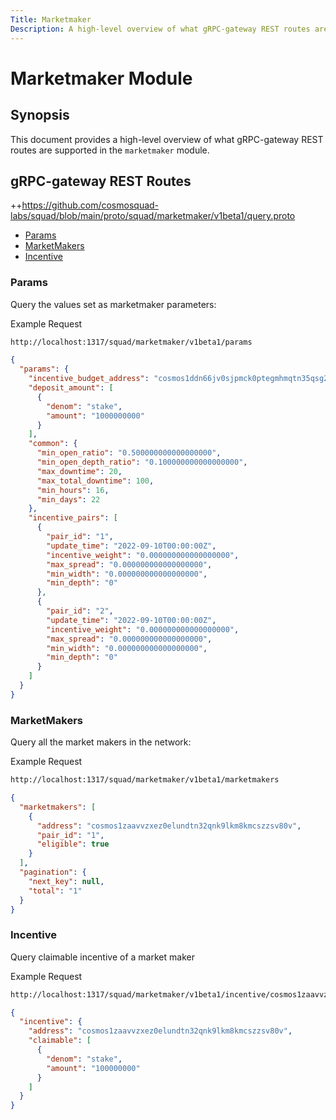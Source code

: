 ```yaml
---
Title: Marketmaker
Description: A high-level overview of what gRPC-gateway REST routes are supported in the marketmaker module.
---
```


# Marketmaker Module

## Synopsis

This document provides a high-level overview of what gRPC-gateway REST routes are supported in the `marketmaker` module.

## gRPC-gateway REST Routes

<!-- markdown-link-check-disable -->

++https://github.com/cosmosquad-labs/squad/blob/main/proto/squad/marketmaker/v1beta1/query.proto

- [Params](#Params)
- [MarketMakers](#MarketMakers)
- [Incentive](#Incentive)

### Params

Query the values set as marketmaker parameters:

Example Request

<!-- markdown-link-check-disable -->

```bash
http://localhost:1317/squad/marketmaker/v1beta1/params
```

```json
{
  "params": {
    "incentive_budget_address": "cosmos1ddn66jv0sjpmck0ptegmhmqtn35qsg2vxyk2hn9sqf4qxtzqz3sqanrtcm",
    "deposit_amount": [
      {
        "denom": "stake",
        "amount": "1000000000"
      }
    ],
    "common": {
      "min_open_ratio": "0.500000000000000000",
      "min_open_depth_ratio": "0.100000000000000000",
      "max_downtime": 20,
      "max_total_downtime": 100,
      "min_hours": 16,
      "min_days": 22
    },
    "incentive_pairs": [
      {
        "pair_id": "1",
        "update_time": "2022-09-10T00:00:00Z",
        "incentive_weight": "0.000000000000000000",
        "max_spread": "0.000000000000000000",
        "min_width": "0.000000000000000000",
        "min_depth": "0"
      },
      {
        "pair_id": "2",
        "update_time": "2022-09-10T00:00:00Z",
        "incentive_weight": "0.000000000000000000",
        "max_spread": "0.000000000000000000",
        "min_width": "0.000000000000000000",
        "min_depth": "0"
      }
    ]
  }
}
```

### MarketMakers

Query all the market makers in the network:

Example Request

<!-- markdown-link-check-disable -->

```bash
http://localhost:1317/squad/marketmaker/v1beta1/marketmakers
```

```json
{
  "marketmakers": [
    {
      "address": "cosmos1zaavvzxez0elundtn32qnk9lkm8kmcszzsv80v",
      "pair_id": "1",
      "eligible": true
    }
  ],
  "pagination": {
    "next_key": null,
    "total": "1"
  }
}
```

### Incentive

Query claimable incentive of a market maker

Example Request

<!-- markdown-link-check-disable -->

```bash
http://localhost:1317/squad/marketmaker/v1beta1/incentive/cosmos1zaavvzxez0elundtn32qnk9lkm8kmcszzsv80v
```

```json
{
  "incentive": {
    "address": "cosmos1zaavvzxez0elundtn32qnk9lkm8kmcszzsv80v",
    "claimable": [
      {
        "denom": "stake",
        "amount": "100000000"
      }
    ]
  }
}
```
